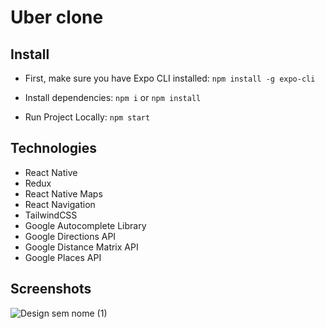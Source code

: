 # Uber clone

## Install 

- First, make sure you have Expo CLI installed: `npm install -g expo-cli`

- Install dependencies: `npm i` or `npm install`

- Run Project Locally: `npm start`

## Technologies

- React Native
- Redux
- React Native Maps
- React Navigation
- TailwindCSS
- Google Autocomplete Library
- Google Directions API
- Google Distance Matrix API
- Google Places API

## Screenshots

![Design sem nome (1)](https://user-images.githubusercontent.com/77179768/144622820-7259a576-b327-4015-bd58-6ecb530581db.png)



